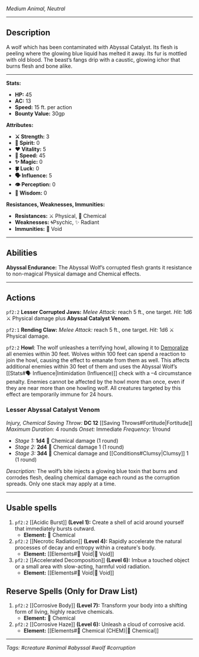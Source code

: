 *Medium Animal, Neutral*

---
## Description

A wolf which has been contaminated with Abyssal Catalyst. Its flesh is peeling where the glowing blue liquid has melted it away. Its fur is mottled with old blood. The beast’s fangs drip with a caustic, glowing ichor that burns flesh and bone alike.

---

**Stats:**

* **HP:** 45
* **AC:** 13
* **Speed:** 15 ft. per action
* **Bounty Value:** 30gp

**Attributes:**

* **⚔️ Strength:** 3
* **💙 Spirit:** 0
* **❤️ Vitality:** 5
* **🏃 Speed:** 45
* **✨ Magic:** 0
* **🍀 Luck:** 0
* **🗣️ Influence:** 5
* **👁️ Perception:** 0
* **🧠 Wisdom:** 0

**Resistances, Weaknesses, Immunities:**

* **Resistances:** ⚔️ Physical, 🧪 Chemical
* **Weaknesses:** 🌀Psychic, ✨ Radiant
* **Immunities:** 🌌 Void

---
## Abilities

**Abyssal Endurance:** The Abyssal Wolf’s corrupted flesh grants it resistance to non-magical Physical damage and Chemical effects.

---

## Actions

`pf2:2` **Lesser Corrupted Jaws:** *Melee Attack:* reach 5 ft., one target.
*Hit:* 1d6 ⚔️ Physical damage plus **Abyssal Catalyst Venom**.

`pf2:1` **Rending Claw:** *Melee Attack:* reach 5 ft., one target.
*Hit:* 1d6 ⚔️ Physical damage.

`pf2:2` **Howl**: The wolf unleashes a terrifying howl, allowing it to [Demoralize](https://app.demiplane.com/nexus/pathfinder2e/actions/demoralize-rm) all enemies within 30 feet.
	Wolves within 100 feet can spend a reaction to join the howl, causing the effect to emanate from them as well. This affects additional enemies within 30 feet of them and uses the Abyssal Wolf’s [[Stats#🗣️ Influence|Intimidation (Influence)]] check with a –4 circumstance penalty. Enemies cannot be affected by the howl more than once, even if they are near more than one howling wolf. All creatures targeted by this effect are temporarily immune for 24 hours. 

### Lesser Abyssal Catalyst Venom
*Injury, Chemical*
*Saving Throw:* **DC 12** [[Saving Throws#Fortitude|Fortitude]]
*Maximum Duration:* 4 rounds
*Onset:* Immediate
*Frequency:* 1/round
-   *Stage 1:* **1d4** 🧪 Chemical damage (1 round)
-   *Stage 2:* **2d4** 🧪 Chemical damage 1 (1 round)
-   *Stage 3:* **3d4** 🧪 Chemical damage and [[Conditions#Clumsy|Clumsy]] 1 (1 round)

*Description:* The wolf’s bite injects a glowing blue toxin that burns and corrodes flesh, dealing chemical damage each round as the corruption spreads. Only one stack may apply at a time.

___

## Usable spells

1. `pf2:2` [[Acidic Burst]] **(Level 1):** Create a shell of acid around yourself that immediately bursts outward.
	-  **Element:** 🧪 Chemical
2. `pf2:2` [[Necrotic Radiation]] **(Level 4):** Rapidly accelerate the natural processes of decay and entropy within a creature's body.
	- **Element:** [[Elements#🌌 Void|🌌 Void]]
3. `pf2:2` [[Accelerated Decomposition]] **(Level 6):** Imbue a touched object or a small area with slow-acting, harmful void radiation.
	- **Element:** [[Elements#🌌 Void|🌌 Void]]

## Reserve Spells (Only for Draw List)

1. `pf2:2` [[Corrosive Body]] **(Level 7):** Transform your body into a shifting form of living, highly reactive chemicals.
	- **Element:** 🧪 Chemical
2. `pf2:2` [[Corrosive Haze]] **(Level 6):** Unleash a cloud of corrosive acid.
	- **Element:** [[Elements#🧪 Chemical (CHEM)|🧪 Chemical]]


---
*Tags: #creature #animal #abyssal #wolf #corruption*